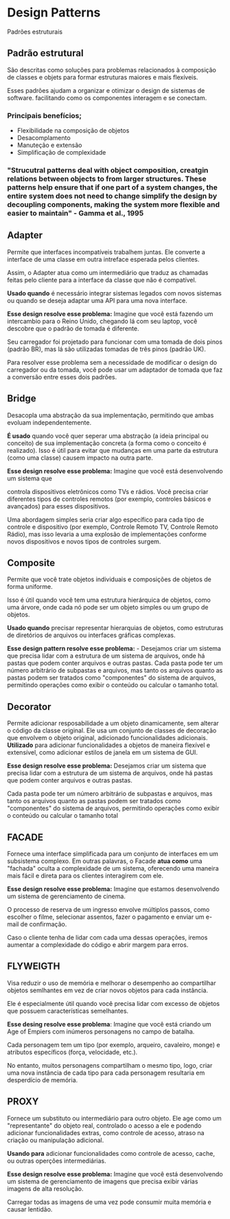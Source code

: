 # Design Patterns

Padrões estruturais

## Padrão estrutural

São descritas como soluções para problemas relacionados à composição de classes e objets para formar estruturas maiores e mais flexíveis.

Esses padrões ajudam a organizar e otimizar o design de sistemas de software. facilitando como os componentes interagem e se conectam.

### Principais benefícios;

- Flexibilidade na composição de objetos
- Desacomplamento
- Manuteção e extensão
- Simplificação de complexidade

### "Strucutral patterns deal with object composition, creatgin relations between objects to from larger structures. These patterns help ensure that if one part of a system changes, the entire system does not need to change simplify the design by decoupling components, making the system more flexible and easier to maintain" - Gamma et al., 1995

## Adapter

Permite que interfaces incompatíveis trabalhem juntas. Ele converte a interface de uma classe em outra intreface esperada pelos clientes.

Assim, o Adapter atua como um intermediário que traduz as chamadas feitas pelo cliente para a interface da classe que não é compatível.

**Usado quando** é necessário integrar sistemas legados com novos sistemas ou quando se deseja adaptar uma API para uma nova interface.

**Esse design resolve esse problema:** Imagine que você está fazendo um intercambio
para o Reino Unido, chegando lá com seu laptop,
você descobre que o padrão de tomada é
diferente.

Seu carregador foi projetado para funcionar com
uma tomada de dois pinos (padrão BR), mas lá são
utilizadas tomadas de três pinos (padrão UK).

Para resolver esse problema sem a necessidade de
modificar o design do carregador ou da tomada,
você pode usar um adaptador de tomada que faz a
conversão entre esses dois padrões.

## Bridge

Desacopla uma abstração da sua implementação, permitindo que ambas evoluam independentemente.

**É usado** quando você quer seperar uma abstração (a ideia principal ou conceito) de sua implementação concreta (a forma como o conceito é realizado). Isso é útil para evitar que mudanças em uma parte da estrutura (como uma classe) causem impacto na outra parte.

**Esse design resolve esse problema:** Imagine que você está desenvolvendo um sistema que

controla dispositivos eletrônicos como TVs e rádios.
Você precisa criar diferentes tipos de controles remotos
(por exemplo, controles básicos e avançados) para esses
dispositivos.

Uma abordagem simples seria criar algo específico para
cada tipo de controle e dispositivo (por exemplo,
Controle Remoto TV, Controle Remoto Rádio), mas isso
levaria a uma explosão de implementações conforme
novos dispositivos e novos tipos de controles surgem.

## Composite

Permite que você trate objetos individuais e composições de objetos de forma uniforme.

Isso é útil quando você tem uma estrutura hierárquica de objetos, como uma árvore, onde cada nó pode ser um objeto simples ou um grupo de objetos.

**Usado quando** precisar representar hierarquias de objetos, como estruturas de diretórios de arquivos ou interfaces gráficas complexas.

**Esse design pattern resolve esse problema:** - Desejamos criar um sistema que precisa lidar com a estrutura de um sistema de arquivos, onde há pastas que podem conter arquivos e outras pastas.
Cada pasta pode ter um número arbitrário de subpastas e
arquivos, mas tanto os arquivos quanto as pastas podem ser
tratados como "componentes" do sistema de arquivos,
permitindo operações como exibir o conteúdo ou calcular o
tamanho total.

## Decorator

Permite adicionar resposabilidade a um objeto dinamicamente, sem alterar o código da classe original. Ele usa um conjunto de classes de decoração que envolvem o objeto original, adicionado funcionalidades adicionais. **Utilizado** para adicionar funcionalidades a objetos de maneira flexível e extensível, como adicionar estilos de janela em um sistema de GUI.

**Esse design resolve esse problema:** Desejamos criar um sistema que precisa lidar com a estrutura
de um sistema de arquivos, onde há pastas que podem conter
arquivos e outras pastas.

Cada pasta pode ter um número arbitrário de subpastas e
arquivos, mas tanto os arquivos quanto as pastas podem ser
tratados como "componentes" do sistema de arquivos,
permitindo operações como exibir o conteúdo ou calcular o
tamanho total

## FACADE

Fornece uma interface simplificada para um conjunto de interfaces em um subsistema complexo. Em outras palavras, o Facade **atua como** uma "fachada" oculta a complexidade de um sistema, oferecendo uma maneira mais fácil e direta para os clientes interagirem com ele.

**Esse design resolve esse problema:** Imagine que estamos desenvolvendo um sistema de gerenciamento de cinema.


O processo de reserva de um ingresso envolve múltiplos passos, como escolher
o filme, selecionar assentos, fazer o pagamento e enviar um e-mail de
confirmação. 


Caso o cliente tenha de lidar com cada uma dessas operações, iremos
aumentar a complexidade do código e abrir margem para erros.

## FLYWEIGTH

Visa reduzir o uso de memória e melhorar o desempenho ao compartilhar objetos semlhantes em vez de criar novos objetos para cada instância.

Ele é especialmente útil quando você precisa lidar com excesso de objetos que possuem características semelhantes.

**Esse desing resolve esse problema**: Imagine que você está criando um Age of Empiers
com inúmeros personagens no campo de batalha.

Cada personagem tem um tipo (por exemplo, arqueiro,
cavaleiro, monge) e atributos específicos (força,
velocidade, etc.).

No entanto, muitos personagens
compartilham o mesmo tipo, logo,
criar uma nova instância de cada tipo
para cada personagem resultaria em
desperdício de memória.

## PROXY

Fornece um substituto ou intermediário para outro objeto. Ele age como um "representante" do objeto real, controlado o acesso a ele e podendo adicionar funcionalidades extras, como controle de acesso, atraso na criação ou manipulação adicional.

**Usando para** adicionar funcionalidades como controle de acesso, cache, ou outras operções intermediárias.

**Esse design resolve esse problema:** Imagine que você está desenvolvendo um sistema
de gerenciamento de imagens que precisa exibir
várias imagens de alta resolução.

Carregar todas as imagens de uma vez pode
consumir muita memória e causar lentidão.
